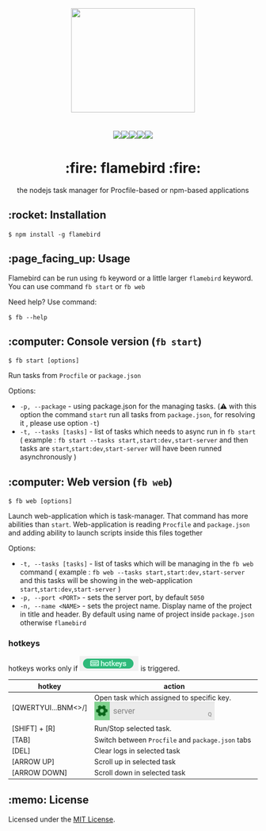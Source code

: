 <div align="center">
  <a href="https://www.npmjs.com/package/flamebird">
    <img width="250" height="210" src="https://github.com/acacode/flamebird/raw/master/lib/app/logo.png">
  </a>
  <br>
  <br>


  <br>
<a href="https://github.com/acacode/flamebird/blob/master/LICENSE"><img src="https://img.shields.io/badge/license-MIT-red.svg?style=flat-square"></a><a href="https://www.npmjs.com/package/flamebird"><img src="https://img.shields.io/npm/v/flamebird.svg?style=flat-square"></a><a href="https://travis-ci.org/acacode/flamebird"><img src="https://img.shields.io/travis/acacode/flamebird.svg?style=flat-square"></a><a href="http://npm-stat.com/charts.html?package=flamebird"><img src="https://img.shields.io/npm/dm/flamebird.svg?style=flat-square"></a><a href="https://www.codefactor.io/repository/github/acacode/flamebird/overview/develop"><img src="https://www.codefactor.io/repository/github/acacode/flamebird/badge/develop?style=flat-square"></a>
  <h1>:fire: flamebird :fire:</h1>
  <p>
    the nodejs task manager for Procfile-based or npm-based applications
  </p>
</div>

<h2 align="left">:rocket: Installation</h2>

    $ npm install -g flamebird

<h2 align="left">:page_facing_up: Usage</h2>

Flamebird can be run using `fb` keyword or a little larger `flamebird` keyword.
You can use command `fb start` or `fb web`

Need help? Use command:

    $ fb --help

<h2 align="left">:computer: Console version (<code>fb start</code>)</h2>

    $ fb start [options]

Run tasks from `Procfile` or `package.json` 

Options:
- `-p, --package` - using package.json for the managing tasks. (:warning: with this option the command `start` run all tasks from `package.json`, for resolving it , please use option `-t`)
- `-t, --tasks [tasks]` - list of tasks which needs to async run in `fb start` ( example : `fb start --tasks start,start:dev,start-server` and then tasks are `start`,`start:dev`,`start-server` will have been runned asynchronously )

<h2 align="left">:computer: Web version (<code>fb web</code>)</h2>

    $ fb web [options]

Launch web-application which is task-manager. That command has more abilities than `start`. Web-application is reading `Procfile` and `package.json` and adding ability to launch scripts inside this files together

Options:
- `-t, --tasks [tasks]` - list of tasks which will be managing in the `fb web` command ( example : `fb web --tasks start,start:dev,start-server` and this tasks will be showing in the web-application `start`,`start:dev`,`start-server` )
- `-p, --port <PORT>` - sets the server port, by default `5050`
- `-n, --name <NAME>` - sets the project name. Display name of the project in title and header. By default using name of project inside `package.json` otherwise `flamebird`

<h3>hotkeys</h3>

hotkeys works only if ![hotkeys button](./assets/hotkeys_button.png) is triggered.

hotkey | action
------------ | -------------
[QWERTYUI...BNM<>/] | Open task which assigned to specific key. ![example](./assets/task_button.png)
[SHIFT] + [R] | Run/Stop selected task.
[TAB] | Switch between `Procfile` and `package.json` tabs
[DEL] | Clear logs in selected task
[ARROW UP] | Scroll up in selected task
[ARROW DOWN] | Scroll down in selected task

<h2 align="left">:memo: License</h2>

Licensed under the [MIT License](./LICENSE).

